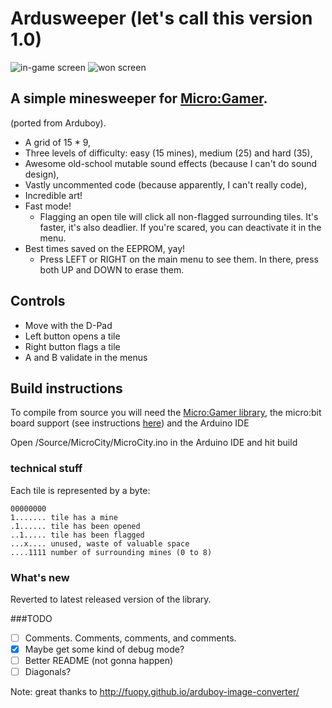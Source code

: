 # Ardusweeper (let's call this version 1.0)
![in-game screen](https://github.com/jbellue/minesweeper/blob/master/screenshots/ingame.png "In-game screen")
![won screen](https://github.com/jbellue/minesweeper/blob/master/screenshots/won.png "Game won screen")

## A simple minesweeper for [Micro:Gamer](https://hackaday.io/project/47760-microgamer).
 (ported from Arduboy).
 
- A grid of 15 * 9,
- Three levels of difficulty: easy (15 mines), medium (25) and hard (35),
- Awesome old-school mutable sound effects (because I can't do sound design),
- Vastly uncommented code (because apparently, I can't really code),
- Incredible art!
- Fast mode!
  - Flagging an open tile will click all non-flagged surrounding tiles. It's faster, it's also deadlier. If you're scared, you can deactivate it in the menu.
- Best times saved on the EEPROM, yay!
  - Press LEFT or RIGHT on the main menu to see them. In there, press both UP and DOWN to erase them.
  
## Controls
- Move with the D-Pad
- Left button opens a tile
- Right button flags a tile
- A and B validate in the menus

## Build instructions

To compile from source you will need the [Micro:Gamer
library](https://github.com/MicroGamerConsole/MicroGamer-Arduino), the
micro:bit board support (see instructions
[here](https://learn.adafruit.com/use-micro-bit-with-arduino/install-board-and-blink))
and the Arduino IDE

Open /Source/MicroCity/MicroCity.ino in the Arduino IDE and hit build

### technical stuff
Each tile is represented by a byte:
```
00000000
1....... tile has a mine
.1...... tile has been opened
..1..... tile has been flagged
...x.... unused, waste of valuable space
....1111 number of surrounding mines (0 to 8)
```

### What's new
Reverted to latest released version of the library.

###TODO
- [ ] Comments. Comments, comments, and comments.
- [X] Maybe get some kind of debug mode?
- [ ] Better README (not gonna happen)
- [ ] Diagonals?

Note: great thanks to http://fuopy.github.io/arduboy-image-converter/
